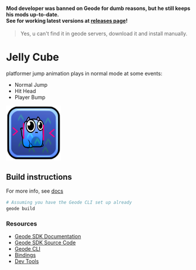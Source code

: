 #### Mod developer was banned on Geode for dumb reasons, but he still keeps his mods up-to-date. <br>See for working latest versions at [releases page](../../releases)!
> Yes, u can't find it in geode servers, download it and install manually.

# Jelly Cube

platformer jump animation plays in normal mode at some events:
- Normal Jump
- Hit Head
- Player Bump

<img src="logo.png" width="150" alt="the mod's logo" />

## Build instructions
For more info, see [docs](https://docs.geode-sdk.org/getting-started/create-mod#build)
```sh
# Assuming you have the Geode CLI set up already
geode build
```

### Resources
* [Geode SDK Documentation](https://docs.geode-sdk.org/)
* [Geode SDK Source Code](https://github.com/geode-sdk/geode/)
* [Geode CLI](https://github.com/geode-sdk/cli)
* [Bindings](https://github.com/geode-sdk/bindings/)
* [Dev Tools](https://github.com/geode-sdk/DevTools)
